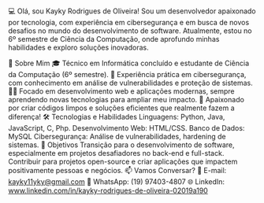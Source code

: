💻 Olá, sou Kayky Rodrigues de Oliveira!
Sou um desenvolvedor apaixonado por tecnologia, com experiência em cibersegurança e em busca de novos desafios no mundo do desenvolvimento de software. Atualmente, estou no 6º semestre de Ciência da Computação, onde aprofundo minhas habilidades e exploro soluções inovadoras.

🚀 Sobre Mim
🎓 Técnico em Informática concluído e estudante de Ciência da Computação (6º semestre).
🔐 Experiência prática em cibersegurança, com conhecimento em análise de vulnerabilidades e proteção de sistemas.
👨‍💻 Focado em desenvolvimento web e aplicações modernas, sempre aprendendo novas tecnologias para ampliar meu impacto.
🌟 Apaixonado por criar códigos limpos e soluções eficientes que realmente fazem a diferença!
🛠️ Tecnologias e Habilidades
Linguagens: Python, Java, JavaScript, C, Php.
Desenvolvimento Web: HTML/CSS.
Banco de Dados: MySQL
Cibersegurança: Análise de vulnerabilidades, hardening de sistemas.
🌱 Objetivos
Transição para o desenvolvimento de software, especialmente em projetos desafiadores no back-end e full-stack.
Contribuir para projetos open-source e criar aplicações que impactem positivamente pessoas e negócios.
📫 Vamos Conversar?
📧 E-mail: kayky11yky@gmail.com
📱 WhatsApp: (19) 97403-4807
🌐 LinkedIn: www.linkedin.com/in/kayky-rodrigues-de-oliveira-02019a190
